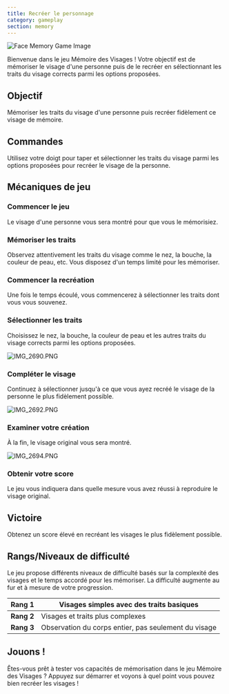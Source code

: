 ```yaml
---
title: Recréer le personnage
category: gameplay
section: memory
---
```

![Face Memory Game Image](https://help.studycat.com/hc/article_attachments/34824961331481)


Bienvenue dans le jeu Mémoire des Visages ! Votre objectif est de mémoriser le visage d'une personne puis de le recréer en sélectionnant les traits du visage corrects parmi les options proposées.


## Objectif


Mémoriser les traits du visage d'une personne puis recréer fidèlement ce visage de mémoire.


## Commandes


Utilisez votre doigt pour taper et sélectionner les traits du visage parmi les options proposées pour recréer le visage de la personne.


## Mécaniques de jeu


### Commencer le jeu


Le visage d'une personne vous sera montré pour que vous le mémorisiez.


### Mémoriser les traits


Observez attentivement les traits du visage comme le nez, la bouche, la couleur de peau, etc. Vous disposez d'un temps limité pour les mémoriser.


### Commencer la recréation


Une fois le temps écoulé, vous commencerez à sélectionner les traits dont vous vous souvenez.


### Sélectionner les traits


Choisissez le nez, la bouche, la couleur de peau et les autres traits du visage corrects parmi les options proposées.


![IMG_2690.PNG](https://help.studycat.com/hc/article_attachments/34824961340697)


### Compléter le visage


Continuez à sélectionner jusqu'à ce que vous ayez recréé le visage de la personne le plus fidèlement possible.


![IMG_2692.PNG](https://help.studycat.com/hc/article_attachments/34824961345177)


### Examiner votre création


À la fin, le visage original vous sera montré.


![IMG_2694.PNG](https://help.studycat.com/hc/article_attachments/34824961349017)


### Obtenir votre score


Le jeu vous indiquera dans quelle mesure vous avez réussi à reproduire le visage original.


## Victoire


Obtenez un score élevé en recréant les visages le plus fidèlement possible.


## Rangs/Niveaux de difficulté


Le jeu propose différents niveaux de difficulté basés sur la complexité des visages et le temps accordé pour les mémoriser. La difficulté augmente au fur et à mesure de votre progression.


| **Rang 1** | Visages simples avec des traits basiques |
| --- | --- |
| **Rang 2** | Visages et traits plus complexes |
| **Rang 3** | Observation du corps entier, pas seulement du visage |


## Jouons !


Êtes-vous prêt à tester vos capacités de mémorisation dans le jeu Mémoire des Visages ? Appuyez sur démarrer et voyons à quel point vous pouvez bien recréer les visages !